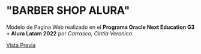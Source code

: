 # "BARBER SHOP ALURA"

Modelo de Pagina Web realizado en el **Programa Oracle Next Education G3 + Alura Latam 2022** por *Carrasco, Cintia Veronica*.

[Vista Previa](https://barberia_alura.github.io/)
